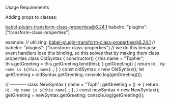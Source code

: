 Usage
Requirements

Adding props to classes:

babel-plugin-transform-class-properties@6.24.1
babelrc: "plugins": ["transform-class-properties"]

example:
// utilizing: babel-plugin-transform-class-properties@6.24.1
// babelrc: "plugins": ["transform-class-properties"]
//  we do this because event handlers lose this binding, so this solves that by making them class properties
class OldSyntax {
    constructor() {
        this.name = "Topher";
        this.getGreeting = this.getGreeting.bind(this);
    }
    getGreeting() {
        return `Hi. My name is ${this.name}.`;
    }
}
const oldSyntax = new OldSyntax();
let getGreeting = oldSyntax.getGreeting;
console.log(getGreeting());

// --------
class NewSyntax {
    name = "Toph";
    getGreeting = () => {
        return `Hi. My name is ${this.name}.`;
    };
}
const newSyntax = new NewSyntax();
getGreeting = newSyntax.getGreeting;
console.log(getGreeting());
